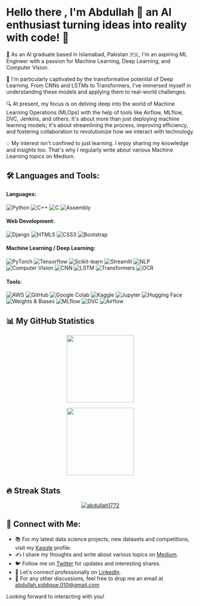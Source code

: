 # Hello there , I'm Abdullah 👋 an AI enthusiast turning ideas into reality with code! 🚀


🔭 As an AI graduate based in Islamabad, Pakistan 🇵🇰, I'm an aspiring ML Engineer with a passion for Machine Learning, Deep Learning, and Computer Vision. 

🌱 I'm particularly captivated by the transformative potential of Deep Learning. From CNNs and LSTMs to Transformers, I've immersed myself in understanding these models and applying them to real-world challenges. 

🔍 At present, my focus is on delving deep into the world of Machine Learning Operations (MLOps) with the help of tools like Airflow, MLflow, DVC, Jenkins, and others. It's about more than just deploying machine learning models; it's about streamlining the process, improving efficiency, and fostering collaboration to revolutionize how we interact with technology.

💡 My interest isn't confined to just learning. I enjoy sharing my knowledge and insights too. That's why I regularly write about various Machine Learning topics on Medium.


## 🛠️ Languages and Tools:

#### Languages:
![Python](https://img.shields.io/badge/Python-3776AB?style=flat-square&logo=python&logoColor=white)
![C++](https://img.shields.io/badge/C++-00599C?style=flat-square&logo=c%2B%2B&logoColor=white)
![C](https://img.shields.io/badge/C-00599C?style=flat-square&logo=c&logoColor=white)
![Assembly](https://img.shields.io/badge/Assembly-654FF0?style=flat-square)

#### Web Development:
![Django](https://img.shields.io/badge/Django-092E20?style=flat-square&logo=django&logoColor=white)
![HTML5](https://img.shields.io/badge/HTML5-E34F26?style=flat-square&logo=html5&logoColor=white)
![CSS3](https://img.shields.io/badge/CSS3-1572B6?style=flat-square&logo=css3&logoColor=white)
![Bootstrap](https://img.shields.io/badge/Bootstrap-563D7C?style=flat-square&logo=bootstrap&logoColor=white)

#### Machine Learning / Deep Learning:
![PyTorch](https://img.shields.io/badge/PyTorch-EE4C2C?style=flat-square&logo=pytorch&logoColor=white)
![Tensorflow](https://img.shields.io/badge/Tensorflow-FF6F00?style=flat-square&logo=tensorflow&logoColor=white)
![Scikit-learn](https://img.shields.io/badge/Scikitlearn-F7931E?style=flat-square&logo=scikit-learn&logoColor=white)
![Streamlit](https://img.shields.io/badge/Streamlit-FF4B4B?style=flat-square&logo=streamlit&logoColor=white)
![NLP](https://img.shields.io/badge/NLP-4B0082?style=flat-square)
![Computer Vision](https://img.shields.io/badge/Computer%20Vision-006400?style=flat-square)
![CNN](https://img.shields.io/badge/CNN-FF00FF?style=flat-square)
![LSTM](https://img.shields.io/badge/LSTM-FF00FF?style=flat-square)
![Transformers](https://img.shields.io/badge/Transformers-FF00FF?style=flat-square)
![OCR](https://img.shields.io/badge/OCR-FF00FF?style=flat-square)

#### Tools:
![AWS](https://img.shields.io/badge/AWS-232F3E?style=flat-square&logo=amazon-aws&logoColor=white)
![GitHub](https://img.shields.io/badge/GitHub-181717?style=flat-square&logo=github&logoColor=white)
![Google Colab](https://img.shields.io/badge/Google%20Colab-F9AB00?style=flat-square&logo=google-colab&logoColor=white)
![Kaggle](https://img.shields.io/badge/Kaggle-20BEFF?style=flat-square&logo=kaggle&logoColor=white)
![Jupyter](https://img.shields.io/badge/Jupyter-F37626?style=flat-square)
![Hugging Face](https://img.shields.io/badge/Hugging%20Face-FFD000?style=flat-square&logo=huggingface&logoColor=black)
![Weights & Biases](https://img.shields.io/badge/Weights%20&%20Biases-FFBE00?style=flat-square&logo=weightsandbiases&logoColor=black)
![MLflow](https://img.shields.io/badge/MLflow-FF4A4A?style=flat-square&logo=mlflow&logoColor=white)
![DVC](https://img.shields.io/badge/DVC-945DD6?style=flat-square&logo=data-version-control&logoColor=white)
![Airflow](https://img.shields.io/badge/Airflow-017CEE?style=flat-square&logo=apache-airflow&logoColor=white)


## 📊 My GitHub Statistics

<p align="center">
    <a href="https://github.com/abdullah1772">
        <img height="180em" src="https://github-readme-stats.vercel.app/api?username=abdullah1772&show_icons=true&theme=radical&include_all_commits=true"/>
    </a>
</p>


<p align="center">
    <a href="https://github.com/abdullah1772">
        <img height="180em" src="https://github-readme-stats.vercel.app/api/top-langs/?username=abdullah1772&layout=compact&theme=radical"/>
    </a>
</p>

## 🔥 Streak Stats

<p align="center">
    <a href="https://github.com/abdullah1772">
        <img src="https://github-readme-streak-stats.herokuapp.com/?user=abdullah1772&theme=radical" alt="abdullah1772" />
    </a>
</p>

## 🔗 **Connect with Me:**

- 📚 For my latest data science projects, new datasets and competitions, visit my [Kaggle](https://www.kaggle.com/kane6543) profile.
- ✍️ I share my thoughts and write about various topics on [Medium](https://medium.com/@abdullah.siddique.010).
- 🐦 Follow me on [Twitter](https://twitter.com/010_abdullah_) for updates and interesting shares.
- 👔 Let's connect professionally on [LinkedIn](https://www.linkedin.com/in/abdullah-siddique-541195242/).
- 📧 For any other discussions, feel free to drop me an email at [abdullah.siddique.010@gmail.com](mailto:abdullah.siddique.04175@gmail.com)

Looking forward to interacting with you!
